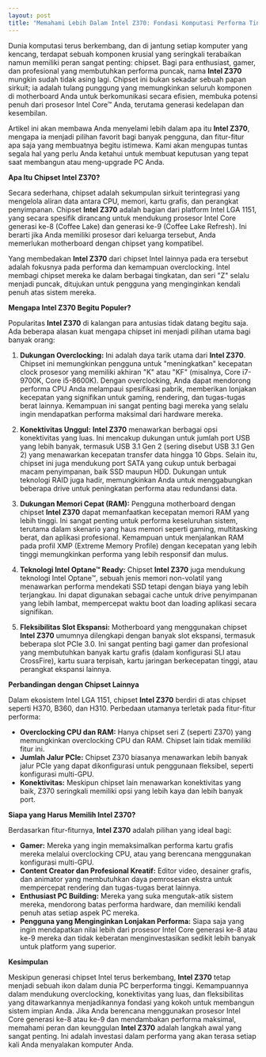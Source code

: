 ```yaml
---
layout: post
title: "Memahami Lebih Dalam Intel Z370: Fondasi Komputasi Performa Tinggi"
---
```


Dunia komputasi terus berkembang, dan di jantung setiap komputer yang kencang, terdapat sebuah komponen krusial yang seringkali terabaikan namun memiliki peran sangat penting: chipset. Bagi para enthusiast, gamer, dan profesional yang membutuhkan performa puncak, nama **Intel Z370** mungkin sudah tidak asing lagi. Chipset ini bukan sekadar sebuah papan sirkuit; ia adalah tulang punggung yang memungkinkan seluruh komponen di motherboard Anda untuk berkomunikasi secara efisien, membuka potensi penuh dari prosesor Intel Core™ Anda, terutama generasi kedelapan dan kesembilan.

Artikel ini akan membawa Anda menyelami lebih dalam apa itu **Intel Z370**, mengapa ia menjadi pilihan favorit bagi banyak pengguna, dan fitur-fitur apa saja yang membuatnya begitu istimewa. Kami akan mengupas tuntas segala hal yang perlu Anda ketahui untuk membuat keputusan yang tepat saat membangun atau meng-upgrade PC Anda.

**Apa Itu Chipset Intel Z370?**

Secara sederhana, chipset adalah sekumpulan sirkuit terintegrasi yang mengelola aliran data antara CPU, memori, kartu grafis, dan perangkat penyimpanan. Chipset **Intel Z370** adalah bagian dari platform Intel LGA 1151, yang secara spesifik dirancang untuk mendukung prosesor Intel Core generasi ke-8 (Coffee Lake) dan generasi ke-9 (Coffee Lake Refresh). Ini berarti jika Anda memiliki prosesor dari keluarga tersebut, Anda memerlukan motherboard dengan chipset yang kompatibel.

Yang membedakan **Intel Z370** dari chipset Intel lainnya pada era tersebut adalah fokusnya pada performa dan kemampuan overclocking. Intel membagi chipset mereka ke dalam berbagai tingkatan, dan seri "Z" selalu menjadi puncak, ditujukan untuk pengguna yang menginginkan kendali penuh atas sistem mereka.

**Mengapa Intel Z370 Begitu Populer?**

Popularitas **Intel Z370** di kalangan para antusias tidak datang begitu saja. Ada beberapa alasan kuat mengapa chipset ini menjadi pilihan utama bagi banyak orang:

1.  **Dukungan Overclocking:** Ini adalah daya tarik utama dari **Intel Z370**. Chipset ini memungkinkan pengguna untuk "meningkatkan" kecepatan clock prosesor yang memiliki akhiran "K" atau "KF" (misalnya, Core i7-9700K, Core i5-8600K). Dengan overclocking, Anda dapat mendorong performa CPU Anda melampaui spesifikasi pabrik, memberikan lonjakan kecepatan yang signifikan untuk gaming, rendering, dan tugas-tugas berat lainnya. Kemampuan ini sangat penting bagi mereka yang selalu ingin mendapatkan performa maksimal dari hardware mereka.

2.  **Konektivitas Unggul:** **Intel Z370** menawarkan berbagai opsi konektivitas yang luas. Ini mencakup dukungan untuk jumlah port USB yang lebih banyak, termasuk USB 3.1 Gen 2 (sering disebut USB 3.1 Gen 2) yang menawarkan kecepatan transfer data hingga 10 Gbps. Selain itu, chipset ini juga mendukung port SATA yang cukup untuk berbagai macam penyimpanan, baik SSD maupun HDD. Dukungan untuk teknologi RAID juga hadir, memungkinkan Anda untuk menggabungkan beberapa drive untuk peningkatan performa atau redundansi data.

3.  **Dukungan Memori Cepat (RAM):** Pengguna motherboard dengan chipset **Intel Z370** dapat memanfaatkan kecepatan memori RAM yang lebih tinggi. Ini sangat penting untuk performa keseluruhan sistem, terutama dalam skenario yang haus memori seperti gaming, multitasking berat, dan aplikasi profesional. Kemampuan untuk menjalankan RAM pada profil XMP (Extreme Memory Profile) dengan kecepatan yang lebih tinggi memungkinkan performa yang lebih responsif dan mulus.

4.  **Teknologi Intel Optane™ Ready:** Chipset **Intel Z370** juga mendukung teknologi Intel Optane™, sebuah jenis memori non-volatil yang menawarkan performa mendekati SSD tetapi dengan biaya yang lebih terjangkau. Ini dapat digunakan sebagai cache untuk drive penyimpanan yang lebih lambat, mempercepat waktu boot dan loading aplikasi secara signifikan.

5.  **Fleksibilitas Slot Ekspansi:** Motherboard yang menggunakan chipset **Intel Z370** umumnya dilengkapi dengan banyak slot ekspansi, termasuk beberapa slot PCIe 3.0. Ini sangat penting bagi gamer dan profesional yang membutuhkan banyak kartu grafis (dalam konfigurasi SLI atau CrossFire), kartu suara terpisah, kartu jaringan berkecepatan tinggi, atau perangkat ekspansi lainnya.

**Perbandingan dengan Chipset Lainnya**

Dalam ekosistem Intel LGA 1151, chipset **Intel Z370** berdiri di atas chipset seperti H370, B360, dan H310. Perbedaan utamanya terletak pada fitur-fitur performa:

*   **Overclocking CPU dan RAM:** Hanya chipset seri Z (seperti Z370) yang memungkinkan overclocking CPU dan RAM. Chipset lain tidak memiliki fitur ini.
*   **Jumlah Jalur PCIe:** Chipset Z370 biasanya menawarkan lebih banyak jalur PCIe yang dapat dikonfigurasi untuk penggunaan fleksibel, seperti konfigurasi multi-GPU.
*   **Konektivitas:** Meskipun chipset lain menawarkan konektivitas yang baik, Z370 seringkali memiliki opsi yang lebih kaya dan lebih banyak port.

**Siapa yang Harus Memilih Intel Z370?**

Berdasarkan fitur-fiturnya, **Intel Z370** adalah pilihan yang ideal bagi:

*   **Gamer:** Mereka yang ingin memaksimalkan performa kartu grafis mereka melalui overclocking CPU, atau yang berencana menggunakan konfigurasi multi-GPU.
*   **Content Creator dan Profesional Kreatif:** Editor video, desainer grafis, dan animator yang membutuhkan daya pemrosesan ekstra untuk mempercepat rendering dan tugas-tugas berat lainnya.
*   **Enthusiast PC Building:** Mereka yang suka mengutak-atik sistem mereka, mendorong batas performa hardware, dan memiliki kendali penuh atas setiap aspek PC mereka.
*   **Pengguna yang Menginginkan Lonjakan Performa:** Siapa saja yang ingin mendapatkan nilai lebih dari prosesor Intel Core generasi ke-8 atau ke-9 mereka dan tidak keberatan menginvestasikan sedikit lebih banyak untuk platform yang superior.

**Kesimpulan**

Meskipun generasi chipset Intel terus berkembang, **Intel Z370** tetap menjadi sebuah ikon dalam dunia PC berperforma tinggi. Kemampuannya dalam mendukung overclocking, konektivitas yang luas, dan fleksibilitas yang ditawarkannya menjadikannya fondasi yang kokoh untuk membangun sistem impian Anda. Jika Anda berencana menggunakan prosesor Intel Core generasi ke-8 atau ke-9 dan mendambakan performa maksimal, memahami peran dan keunggulan **Intel Z370** adalah langkah awal yang sangat penting. Ini adalah investasi dalam performa yang akan terasa setiap kali Anda menyalakan komputer Anda.
